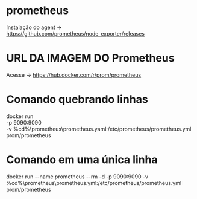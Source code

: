 # prometheus
Instalação do agent -> https://github.com/prometheus/node_exporter/releases

# URL DA IMAGEM DO Prometheus
Acesse -> https://hub.docker.com/r/prom/prometheus


# Comando quebrando linhas
docker run \
    -p 9090:9090 \
    -v  %cd%\prometheus\prometheus.yaml:/etc/prometheus/prometheus.yml \
    prom/prometheus


# Comando em uma única linha
docker run --name prometheus --rm -d -p 9090:9090  -v %cd%\prometheus\prometheus.yml:/etc/prometheus/prometheus.yml prom/prometheus